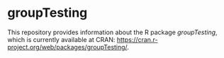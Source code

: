 # groupTesting

This repository provides information about the R package *groupTesting*, which is currently available at CRAN: https://cran.r-project.org/web/packages/groupTesting/.





